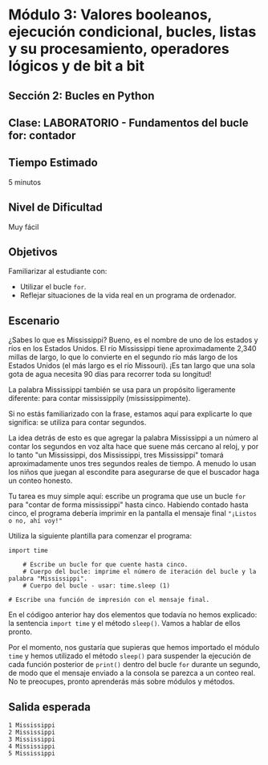 # Módulo 3: Valores booleanos, ejecución condicional, bucles, listas y su procesamiento, operadores lógicos y de bit a bit
## Sección 2: Bucles en Python
## Clase: LABORATORIO - Fundamentos del bucle for: contador

## Tiempo Estimado

5 minutos

## Nivel de Dificultad

Muy fácil

## Objetivos

Familiarizar al estudiante con:

* Utilizar el bucle `for`.
* Reflejar situaciones de la vida real en un programa de ordenador.

## Escenario

¿Sabes lo que es Mississippi? Bueno, es el nombre de uno de los estados y ríos en los Estados Unidos. El río Mississippi tiene aproximadamente 2,340 millas de largo, lo que lo convierte en el segundo río más largo de los Estados Unidos (el más largo es el río Missouri). ¡Es tan largo que una sola gota de agua necesita 90 días para recorrer toda su longitud!

La palabra Mississippi también se usa para un propósito ligeramente diferente: para contar mississippily (mississippimente).

Si no estás familiarizado con la frase, estamos aquí para explicarte lo que significa: se utiliza para contar segundos.

La idea detrás de esto es que agregar la palabra Mississippi a un número al contar los segundos en voz alta hace que suene más cercano al reloj, y por lo tanto "un Mississippi, dos Mississippi, tres Mississippi" tomará aproximadamente unos tres segundos reales de tiempo. A menudo lo usan los niños que juegan al escondite para asegurarse de que el buscador haga un conteo honesto.

Tu tarea es muy simple aquí: escribe un programa que use un bucle `for` para "contar de forma mississippi" hasta cinco. Habiendo contado hasta cinco, el programa debería imprimir en la pantalla el mensaje final `"¡Listos o no, ahí voy!"`

Utiliza la siguiente plantilla para comenzar el programa:

```
import time

    # Escribe un bucle for que cuente hasta cinco.
    # Cuerpo del bucle: imprime el número de iteración del bucle y la palabra "Mississippi".
    # Cuerpo del bucle - usar: time.sleep (1)

# Escribe una función de impresión con el mensaje final.
```

En el códigoo anterior hay dos elementos que todavía no hemos explicado: la sentencia `import time` y el método `sleep()`. Vamos a hablar de ellos pronto.

Por el momento, nos gustaría que supieras que hemos importado el módulo `time` y hemos utilizado el método `sleep()` para suspender la ejecución de cada función posterior de `print()` dentro del bucle `for` durante un segundo, de modo que el mensaje enviado a la consola se parezca a un conteo real. No te preocupes, pronto aprenderás más sobre módulos y métodos.

## Salida esperada

```
1 Mississippi
2 Mississippi
3 Mississippi
4 Mississippi
5 Mississippi
```


